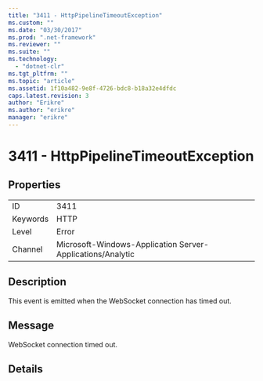 ```yaml
---
title: "3411 - HttpPipelineTimeoutException"
ms.custom: ""
ms.date: "03/30/2017"
ms.prod: ".net-framework"
ms.reviewer: ""
ms.suite: ""
ms.technology: 
  - "dotnet-clr"
ms.tgt_pltfrm: ""
ms.topic: "article"
ms.assetid: 1f10a482-9e8f-4726-bdc8-b18a32e4dfdc
caps.latest.revision: 3
author: "Erikre"
ms.author: "erikre"
manager: "erikre"
---
```

# 3411 - HttpPipelineTimeoutException
## Properties  
  
|||  
|-|-|  
|ID|3411|  
|Keywords|HTTP|  
|Level|Error|  
|Channel|Microsoft-Windows-Application Server-Applications/Analytic|  
  
## Description  
 This event is emitted when the WebSocket connection has timed out.  
  
## Message  
 WebSocket connection timed out.  
  
## Details
